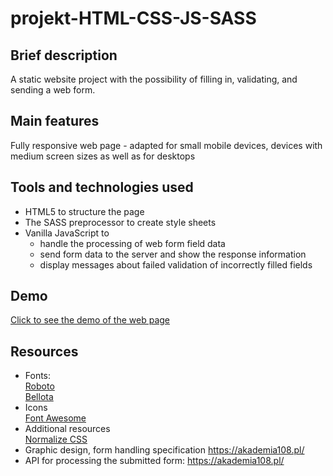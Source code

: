 # projekt-HTML-CSS-JS-SASS

## Brief description 
A static website project with the possibility of filling in, validating, and sending a web form.

## Main features
Fully responsive web page - adapted for small mobile devices, devices with medium screen sizes as well as for desktops

## Tools and technologies used
- HTML5 to structure the page
- The SASS preprocessor to create style sheets 
- Vanilla JavaScript to
    + handle the processing of web form field data
    + send form data to the server and show the response information
    + display messages about failed validation of incorrectly filled fields

## Demo 
[Click to see the demo of the web page](https://den0702.github.io/projekt-HTML-CSS-JS-SASS/)

## Resources
- Fonts:  
    [Roboto](https://fonts.google.com/specimen/Roboto)  
    [Bellota](https://fonts.google.com/specimen/Bellota)  
- Icons  
    [Font Awesome](https://use.fontawesome.com/releases/v5.0.7/css/all.css)  
- Additional resources  
    [Normalize CSS](https://github.com/kristerkari/normalize.scss/blob/master/_normalize.scss)
- Graphic design, form handling specification
    https://akademia108.pl/
- API for processing the submitted form:
    https://akademia108.pl/
    

    
